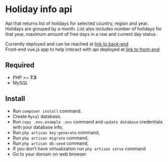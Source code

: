 # Holiday info api

Api that returns list of holidays for selected country, region and year. Holidays are grouped by a month. List also includes number of holidays for that year, maximum amount of free days in a row and current day status. <br>

Currently deployed and can be reached at [link to back-end](http://holiday-api.serverpi.ddns.me)<br>
Front-end vue.js app to help interact with api deployed at [link to front-end](http://holiday-front.serverpi.ddns.me)

## Required
- PHP >= **7.3**
- MySQL


## Install

- Run `composer install` command.
- Create `Mysql` database,
- Run `copy .env.example .env` command and  `update database` credentials with your database info,
- Run `php artisan key:generate` command,
- Run `php artisan migrate` command,
- Run `php artisan db:seed` command,
- If you don't have virtualization run `php artisan serve` command
- Go to your domain on web browser
